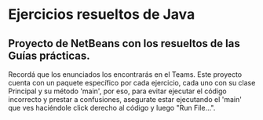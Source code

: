 # Ejercicios resueltos de Java
## Proyecto de NetBeans con los resueltos de las Guías prácticas.

Recordá que los enunciados los encontrarás en el Teams.
Este proyecto cuenta con un paquete específico por cada ejercicio, cada uno con su clase Principal y su método 'main', por eso, para evitar ejecutar el código incorrecto y prestar a confusiones, asegurate estar ejecutando el 'main' que ves haciéndole click derecho al código y luego "Run File...".